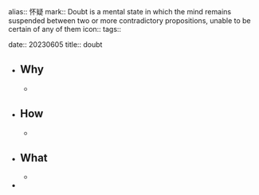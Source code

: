 alias:: 怀疑
mark:: Doubt is a mental state in which the mind remains suspended between two or more contradictory propositions, unable to be certain of any of them
icon:: 
tags:: 

date:: 20230605
title:: doubt

- ## Why
  -
- ## How
  -
- ## What
  -
-
